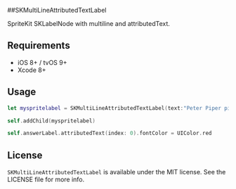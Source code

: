 ##SKMultiLineAttributedTextLabel

SpriteKit SKLabelNode with multiline and attributedText.

## Requirements

- iOS 8+ / tvOS 9+
- Xcode 8+

## Usage
```swift
let myspritelabel = SKMultiLineAttributedTextLabel(text:"Peter Piper picked a peck of pickled pepper", width: 500, height: 700, color: UIColor.clear)

self.addChild(myspritelabel)

self.answerLabel.attributedText(index: 0).fontColor = UIColor.red
```
## License
`SKMultiLineAttributedTextLabel` is available under the MIT license. See the LICENSE file for more info.

